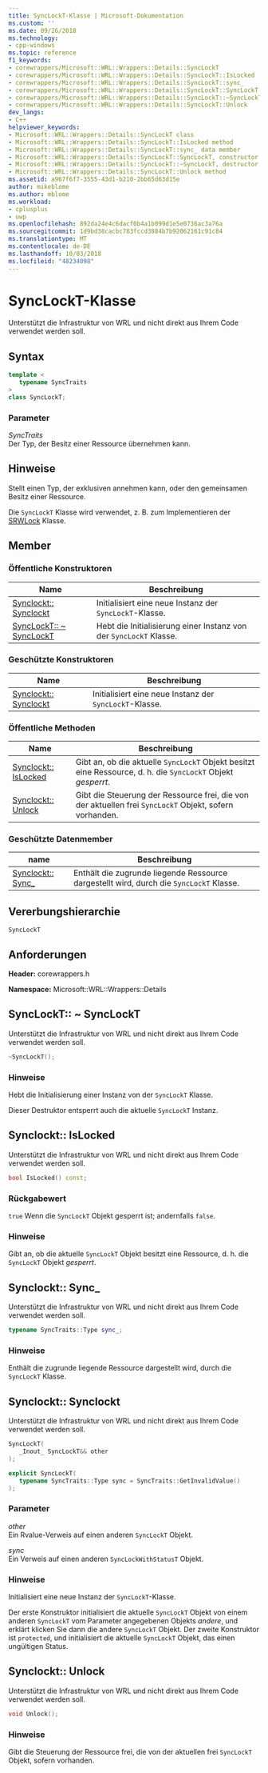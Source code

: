 ```yaml
---
title: SyncLockT-Klasse | Microsoft-Dokumentation
ms.custom: ''
ms.date: 09/26/2018
ms.technology:
- cpp-windows
ms.topic: reference
f1_keywords:
- corewrappers/Microsoft::WRL::Wrappers::Details::SyncLockT
- corewrappers/Microsoft::WRL::Wrappers::Details::SyncLockT::IsLocked
- corewrappers/Microsoft::WRL::Wrappers::Details::SyncLockT::sync_
- corewrappers/Microsoft::WRL::Wrappers::Details::SyncLockT::SyncLockT
- corewrappers/Microsoft::WRL::Wrappers::Details::SyncLockT::~SyncLockT
- corewrappers/Microsoft::WRL::Wrappers::Details::SyncLockT::Unlock
dev_langs:
- C++
helpviewer_keywords:
- Microsoft::WRL::Wrappers::Details::SyncLockT class
- Microsoft::WRL::Wrappers::Details::SyncLockT::IsLocked method
- Microsoft::WRL::Wrappers::Details::SyncLockT::sync_ data member
- Microsoft::WRL::Wrappers::Details::SyncLockT::SyncLockT, constructor
- Microsoft::WRL::Wrappers::Details::SyncLockT::~SyncLockT, destructor
- Microsoft::WRL::Wrappers::Details::SyncLockT::Unlock method
ms.assetid: a967f6f7-3555-43d1-b210-2bb65d63d15e
author: mikeblome
ms.author: mblome
ms.workload:
- cplusplus
- uwp
ms.openlocfilehash: 892da24e4c6dacf0b4a1b099d1e5e0736ac3a76a
ms.sourcegitcommit: 1d9bd38cacbc783fccd3884b7b92062161c91c84
ms.translationtype: MT
ms.contentlocale: de-DE
ms.lasthandoff: 10/03/2018
ms.locfileid: "48234098"
---
```

# <a name="synclockt-class"></a>SyncLockT-Klasse

Unterstützt die Infrastruktur von WRL und nicht direkt aus Ihrem Code verwendet werden soll.

## <a name="syntax"></a>Syntax

```cpp
template <
   typename SyncTraits
>
class SyncLockT;
```

### <a name="parameters"></a>Parameter

*SyncTraits*<br/>
Der Typ, der Besitz einer Ressource übernehmen kann.

## <a name="remarks"></a>Hinweise

Stellt einen Typ, der exklusiven annehmen kann, oder den gemeinsamen Besitz einer Ressource.

Die `SyncLockT` Klasse wird verwendet, z. B. zum Implementieren der [SRWLock](../windows/srwlock-class.md) Klasse.

## <a name="members"></a>Member

### <a name="public-constructors"></a>Öffentliche Konstruktoren

Name                                      | Beschreibung
----------------------------------------- | ----------------------------------------------------
[Synclockt:: Synclockt](#synclockt)        | Initialisiert eine neue Instanz der `SyncLockT`-Klasse.
[SyncLockT:: ~ SyncLockT](#tilde-synclockt) | Hebt die Initialisierung einer Instanz von der `SyncLockT` Klasse.

### <a name="protected-constructors"></a>Geschützte Konstruktoren

Name                               | Beschreibung
---------------------------------- | ----------------------------------------------------
[Synclockt:: Synclockt](#synclockt) | Initialisiert eine neue Instanz der `SyncLockT`-Klasse.

### <a name="public-methods"></a>Öffentliche Methoden

Name                             | Beschreibung
-------------------------------- | --------------------------------------------------------------------------------------------------------------
[Synclockt:: IsLocked](#islocked) | Gibt an, ob die aktuelle `SyncLockT` Objekt besitzt eine Ressource, d. h. die `SyncLockT` Objekt *gesperrt*.
[Synclockt:: Unlock](#unlock)     | Gibt die Steuerung der Ressource frei, die von der aktuellen frei `SyncLockT` Objekt, sofern vorhanden.

### <a name="protected-data-members"></a>Geschützte Datenmember

name                      | Beschreibung
------------------------- | -------------------------------------------------------------------
[Synclockt:: Sync_](#sync) | Enthält die zugrunde liegende Ressource dargestellt wird, durch die `SyncLockT` Klasse.

## <a name="inheritance-hierarchy"></a>Vererbungshierarchie

`SyncLockT`

## <a name="requirements"></a>Anforderungen

**Header:** corewrappers.h

**Namespace:** Microsoft::WRL::Wrappers::Details

## <a name="tilde-synclockt"></a>SyncLockT:: ~ SyncLockT

Unterstützt die Infrastruktur von WRL und nicht direkt aus Ihrem Code verwendet werden soll.

```cpp
~SyncLockT();
```

### <a name="remarks"></a>Hinweise

Hebt die Initialisierung einer Instanz von der `SyncLockT` Klasse.

Dieser Destruktor entsperrt auch die aktuelle `SyncLockT` Instanz.

## <a name="islocked"></a>Synclockt:: IsLocked

Unterstützt die Infrastruktur von WRL und nicht direkt aus Ihrem Code verwendet werden soll.

```cpp
bool IsLocked() const;
```

### <a name="return-value"></a>Rückgabewert

`true` Wenn die `SyncLockT` Objekt gesperrt ist; andernfalls `false`.

### <a name="remarks"></a>Hinweise

Gibt an, ob die aktuelle `SyncLockT` Objekt besitzt eine Ressource, d. h. die `SyncLockT` Objekt *gesperrt*.

## <a name="sync"></a>Synclockt:: Sync_

Unterstützt die Infrastruktur von WRL und nicht direkt aus Ihrem Code verwendet werden soll.

```cpp
typename SyncTraits::Type sync_;
```

### <a name="remarks"></a>Hinweise

Enthält die zugrunde liegende Ressource dargestellt wird, durch die `SyncLockT` Klasse.

## <a name="synclockt"></a>Synclockt:: Synclockt

Unterstützt die Infrastruktur von WRL und nicht direkt aus Ihrem Code verwendet werden soll.

```cpp
SyncLockT(
   _Inout_ SyncLockT&& other
);

explicit SyncLockT(
   typename SyncTraits::Type sync = SyncTraits::GetInvalidValue()  
);
```

### <a name="parameters"></a>Parameter

*other*<br/>
Ein Rvalue-Verweis auf einen anderen `SyncLockT` Objekt.

*sync*<br/>
Ein Verweis auf einen anderen `SyncLockWithStatusT` Objekt.

### <a name="remarks"></a>Hinweise

Initialisiert eine neue Instanz der `SyncLockT`-Klasse.

Der erste Konstruktor initialisiert die aktuelle `SyncLockT` Objekt von einem anderen `SyncLockT` vom Parameter angegebenen Objekts *andere*, und erklärt klicken Sie dann die andere `SyncLockT` Objekt. Der zweite Konstruktor ist `protected`, und initialisiert die aktuelle `SyncLockT` Objekt, das einen ungültigen Status.

## <a name="unlock"></a>Synclockt:: Unlock

Unterstützt die Infrastruktur von WRL und nicht direkt aus Ihrem Code verwendet werden soll.

```cpp
void Unlock();
```

### <a name="remarks"></a>Hinweise

Gibt die Steuerung der Ressource frei, die von der aktuellen frei `SyncLockT` Objekt, sofern vorhanden.
